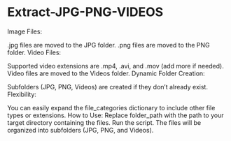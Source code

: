 # Extract-JPG-PNG-VIDEOS

Image Files:

.jpg files are moved to the JPG folder.
.png files are moved to the PNG folder.
Video Files:

Supported video extensions are .mp4, .avi, and .mov (add more if needed).
Video files are moved to the Videos folder.
Dynamic Folder Creation:

Subfolders (JPG, PNG, Videos) are created if they don’t already exist.
Flexibility:

You can easily expand the file_categories dictionary to include other file types or extensions.
How to Use:
Replace folder_path with the path to your target directory containing the files.
Run the script.
The files will be organized into subfolders (JPG, PNG, and Videos).
